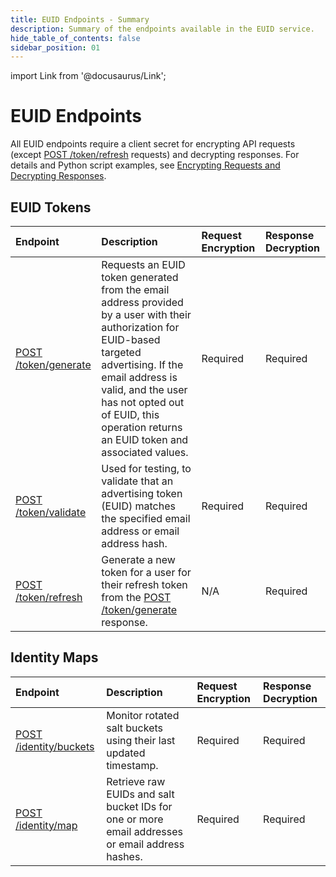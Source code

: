 ```yaml
---
title: EUID Endpoints - Summary
description: Summary of the endpoints available in the EUID service.
hide_table_of_contents: false
sidebar_position: 01
---
```


import Link from '@docusaurus/Link';

# EUID Endpoints

All EUID endpoints require a client secret for encrypting API requests (except [POST /token/refresh](post-token-refresh.md) requests) and decrypting responses. For details and Python script examples, see [Encrypting Requests and Decrypting Responses](../getting-started/gs-encryption-decryption.md).

## EUID Tokens

| Endpoint | Description | Request Encryption | Response Decryption |
| :--- | :--- | :--- | :--- |
| [POST /token/generate](post-token-generate.md) | Requests an EUID token generated from the email address provided by a user with their authorization for EUID-based targeted advertising. If the email address is valid, and the user has not opted out of EUID, this operation returns an EUID token and associated values. | Required | Required |
| [POST /token/validate](post-token-validate.md) | Used for testing, to validate that an advertising token (EUID) matches the specified email address or email address hash. | Required | Required |
| [POST /token/refresh](post-token-refresh.md) | Generate a new token for a user for their refresh token from the [POST /token/generate](post-token-generate.md) response. | N/A | Required |

## Identity Maps

| Endpoint | Description | Request Encryption | Response Decryption |
| :--- | :--- | :--- | :--- |
| [POST /identity/buckets](post-identity-buckets.md) | Monitor rotated salt buckets using their last updated timestamp. | Required | Required |
| [POST /identity/map](post-identity-map.md) | Retrieve raw EUIDs and salt bucket IDs for one or more email addresses or email address hashes.  | Required | Required |
